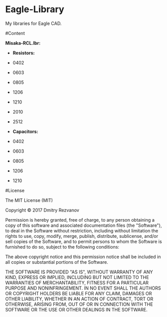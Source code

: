 # Eagle-Library
My libraries for Eagle CAD.

#Content

<b>Misaka-RCL.lbr:</b><br>
* <b>Resistors:</b>
 * 0402
 * 0603
 * 0805
 * 1206
 * 1210
 * 2010
 * 2512

* <b>Capacitors:</b>
 * 0402
 * 0603
 * 0805
 * 1206
 * 1210

#License

The MIT License (MIT)

Copyright © 2017 Dmitry Rezvanov
 
 Permission is hereby granted, free of charge, to any person obtaining
 a copy of this software and associated documentation files (the
 "Software"), to deal in the Software without restriction, including
 without limitation the rights to use, copy, modify, merge, publish,
 distribute, sublicense, and/or sell copies of the Software, and to
 permit persons to whom the Software is furnished to do so, subject to
 the following conditions:
 
 The above copyright notice and this permission notice shall be included
 in all copies or substantial portions of the Software.
 
 THE SOFTWARE IS PROVIDED "AS IS", WITHOUT WARRANTY OF ANY KIND,
 EXPRESS OR IMPLIED, INCLUDING BUT NOT LIMITED TO THE WARRANTIES OF
 MERCHANTABILITY, FITNESS FOR A PARTICULAR PURPOSE AND NONINFRINGEMENT.
 IN NO EVENT SHALL THE AUTHORS OR COPYRIGHT HOLDERS BE LIABLE FOR ANY
 CLAIM, DAMAGES OR OTHER LIABILITY, WHETHER IN AN ACTION OF CONTRACT,
 TORT OR OTHERWISE, ARISING FROM, OUT OF OR IN CONNECTION WITH THE
 SOFTWARE OR THE USE OR OTHER DEALINGS IN THE SOFTWARE.
